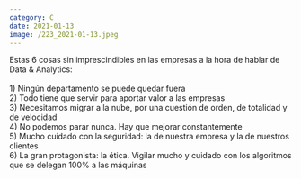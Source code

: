 ```yaml
--- 
category: C 
date: 2021-01-13 
image: /223_2021-01-13.jpeg 
--- 
```


Estas  6 cosas sin imprescindibles en las empresas a la hora de hablar de Data & Analytics:<br><br>1) Ningún departamento se puede quedar fuera<br>2) Todo tiene que servir para aportar valor a las empresas<br>3) Necesitamos migrar a la nube, por una cuestión de orden, de totalidad y de velocidad<br>4) No podemos parar nunca. Hay que mejorar constantemente<br>5) Mucho cuidado con la seguridad: la de nuestra empresa y la de nuestros clientes<br>6) La gran protagonista: la ética. Vigilar mucho y cuidado con los algoritmos que se delegan 100% a las máquinas
